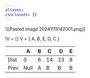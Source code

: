 ```yaml
---
aliases: 
cssclasses: []
---
```




![[Pasted image 20241115142001.png]]

!V = {}
V = { A, B, E, D, C }

|      | A    | B   | C   | D   | E   |
| ---- | ---- | --- | --- | --- | --- |
| Dist | 0    | 6   | 14  | 13  | 8   |
| Prev | Null | A   | B   | B   | B   |

